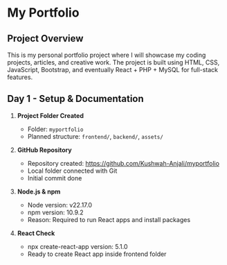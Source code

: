 # My Portfolio

## Project Overview
This is my personal portfolio project where I will showcase my coding projects, articles, and creative work. The project is built using HTML, CSS, JavaScript, Bootstrap, and eventually React + PHP + MySQL for full-stack features.

## Day 1 - Setup & Documentation
1. **Project Folder Created**
   - Folder: `myportfolio`
   - Planned structure: `frontend/`, `backend/`, `assets/`

2. **GitHub Repository**
   - Repository created: https://github.com/Kushwah-Anjali/myportfolio
   - Local folder connected with Git
   - Initial commit done

3. **Node.js & npm**
   - Node version: v22.17.0
   - npm version: 10.9.2
   - Reason: Required to run React apps and install packages

4. **React Check**
   - npx create-react-app version: 5.1.0
   - Ready to create React app inside frontend folder

